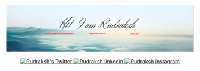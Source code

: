 <a href="https://www.biodrop.io/Rudraksh2003" target="_blank"><img src="https://github.com/Rudraksh2003/RudrakshMaheshwari/blob/main/Yuppies%20Collage%20General%20LinkdIn%20Banner%20(5).png"/></a>

<p align="center">
  <a href="https://twitter.com/Rudraksh_Laddha">
    <img src="https://img.shields.io/badge/x-100?style=for-the-badge&logo=x&logoColor=white" alt="Rudraksh's Twitter"/>
  </a>
  <a href="https://www.linkedin.com/in/rudraksh-laddha-427b301a5/">
    <img src="https://img.shields.io/badge/linkedin-0A66C2?style=for-the-badge&logo=linkedin&logoColor=white" alt="Rudraksh linkedin"/>
  </a>
  <a href="https://www.instagram.com/rudraksh_maheshwari2003/?next=%2F">
    <img src="https://img.shields.io/badge/instagram-FF2E2E?style=for-the-badge&logo=instagram&logoColor=white" alt="Rudraksh instagram"/>
  </a>
</p>
